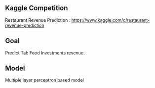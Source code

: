 
## Kaggle Competition

Restaurant Revenue Prediction : https://www.kaggle.com/c/restaurant-revenue-prediction

## Goal 

Predict Tab Food Investments revenue.

## Model

Multiple layer perceptron based model
